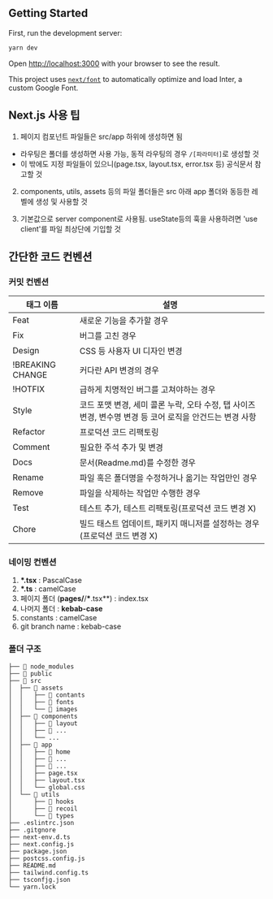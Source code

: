 ## Getting Started

First, run the development server:

```bash
yarn dev
```

Open [http://localhost:3000](http://localhost:3000) with your browser to see the result.

This project uses [`next/font`](https://nextjs.org/docs/basic-features/font-optimization) to automatically optimize and load Inter, a custom Google Font.

## Next.js 사용 팁

1. 페이지 컴포넌트 파일들은 src/app 하위에 생성하면 됨

- 라우팅은 폴더를 생성하면 사용 가능, 동적 라우팅의 경우 `/[파라미터]`로 생성할 것
- 이 밖에도 지정 파일들이 있으니(page.tsx, layout.tsx, error.tsx 등) 공식문서 참고할 것

2. components, utils, assets 등의 파일 폴더들은 src 아래 app 폴더와 동등한 레벨에 생성 및 사용할 것

3. 기본값으로 server component로 사용됨. useState등의 훅을 사용하려면 'use client'를 파일 최상단에 기입할 것

## 간단한 코드 컨벤션

### 커밋 컨벤션

| 태그 이름        | 설명                                                                                                     |
| ---------------- | -------------------------------------------------------------------------------------------------------- |
| Feat             | 새로운 기능을 추가할 경우                                                                                |
| Fix              | 버그를 고친 경우                                                                                         |
| Design           | CSS 등 사용자 UI 디자인 변경                                                                             |
| !BREAKING CHANGE | 커다란 API 변경의 경우                                                                                   |
| !HOTFIX          | 급하게 치명적인 버그를 고쳐야하는 경우                                                                   |
| Style            | 코드 포맷 변경, 세미 콜론 누락, 오타 수정, 탭 사이즈 변경, 변수명 변경 등 코어 로직을 안건드는 변경 사항 |
| Refactor         | 프로덕션 코드 리팩토링                                                                                   |
| Comment          | 필요한 주석 추가 및 변경                                                                                 |
| Docs             | 문서(Readme.md)를 수정한 경우                                                                            |
| Rename           | 파일 혹은 폴더명을 수정하거나 옮기는 작업만인 경우                                                       |
| Remove           | 파일을 삭제하는 작업만 수행한 경우                                                                       |
| Test             | 테스트 추가, 테스트 리팩토링(프로덕션 코드 변경 X)                                                       |
| Chore            | 빌드 태스트 업데이트, 패키지 매니저를 설정하는 경우(프로덕션 코드 변경 X)                                |

### 네이밍 컨벤션

1. **\*.tsx** : PascalCase
2. **\*.ts** : camelCase
3. 페이지 폴더 (**pages/**/**\***.tsx\*\*) : index.tsx
4. 나머지 폴더 : **kebab-case**
5. constants : camelCase
6. git branch name : kebab-case

### 폴더 구조

```
├── 📁 node_modules
├── 📁 public
├── 📁 src
│  ├── 📁 assets
│  │   ├── 📁 contants
│  │   ├── 📁 fonts
│  │   └── 📁 images
│  ├── 📁 components
│  │   ├── 📁 layout
│  │   ├── 📁 ...
│  │   └── ...
│  ├── 📁 app
│  │   ├── 📁 home
│  │   ├── 📁 ...
│  │   ├── 📁 ...
│  │   ├── page.tsx
│  │   ├── layout.tsx
│  │   └── global.css
│  └── 📁 utils
│      ├── 📁 hooks
│      ├── 📁 recoil
│      └── 📁 types
├── .eslintrc.json
├── .gitgnore
├── next-env.d.ts
├── next.config.js
├── package.json
├── postcss.config.js
├── README.md
├── tailwind.config.ts
├── tsconfjg.json
└── yarn.lock
```
